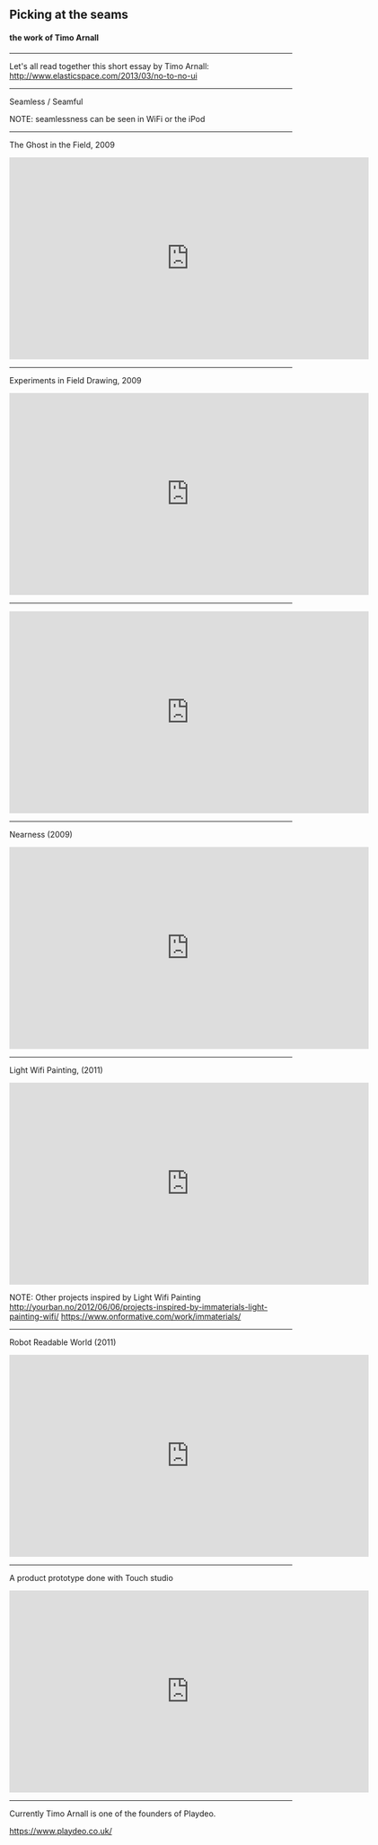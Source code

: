 ## Picking at the seams
#### the work of Timo Arnall

---

Let's all read together this short essay by Timo Arnall:
http://www.elasticspace.com/2013/03/no-to-no-ui

---

Seamless / Seamful

NOTE: seamlessness can be seen in WiFi or the iPod

---

The Ghost in the Field, 2009

<iframe src="https://player.vimeo.com/video/7022707" width="640" height="360" frameborder="0" webkitallowfullscreen mozallowfullscreen allowfullscreen></iframe>

---

Experiments in Field Drawing, 2009

<iframe src="https://player.vimeo.com/video/1857683" width="640" height="360" frameborder="0" webkitallowfullscreen mozallowfullscreen allowfullscreen></iframe>

---

<iframe src="https://player.vimeo.com/video/862224" width="640" height="360" frameborder="0" webkitallowfullscreen mozallowfullscreen allowfullscreen></iframe>

---

Nearness (2009)

<iframe src="https://player.vimeo.com/video/6588461" width="640" height="360" frameborder="0" webkitallowfullscreen mozallowfullscreen allowfullscreen></iframe>

---

Light Wifi Painting, (2011)

<iframe src="https://player.vimeo.com/video/20412632" width="640" height="360" frameborder="0" webkitallowfullscreen mozallowfullscreen allowfullscreen></iframe>

NOTE: Other projects inspired by Light Wifi Painting
http://yourban.no/2012/06/06/projects-inspired-by-immaterials-light-painting-wifi/
https://www.onformative.com/work/immaterials/

---

Robot Readable World (2011)

<iframe src="https://player.vimeo.com/video/36239715" width="640" height="360" frameborder="0" webkitallowfullscreen mozallowfullscreen allowfullscreen></iframe>

---

A product prototype done with Touch studio

<iframe src="https://player.vimeo.com/video/6602990" width="640" height="360" frameborder="0" webkitallowfullscreen mozallowfullscreen allowfullscreen></iframe>

---

Currently Timo Arnall is one of the founders of Playdeo.

https://www.playdeo.co.uk/

